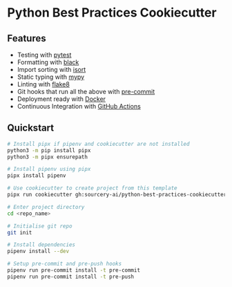 # Python Best Practices Cookiecutter


## Features
- Testing with [pytest](https://docs.pytest.org/en/latest/)
- Formatting with [black](https://github.com/psf/black)
- Import sorting with [isort](https://github.com/timothycrosley/isort)
- Static typing with [mypy](http://mypy-lang.org/)
- Linting with [flake8](http://flake8.pycqa.org/en/latest/)
- Git hooks that run all the above with [pre-commit](https://pre-commit.com/)
- Deployment ready with [Docker](https://docker.com/)
- Continuous Integration with [GitHub Actions](https://github.com/features/actions)

## Quickstart
```sh
# Install pipx if pipenv and cookiecutter are not installed
python3 -m pip install pipx
python3 -m pipx ensurepath

# Install pipenv using pipx
pipx install pipenv

# Use cookiecutter to create project from this template
pipx run cookiecutter gh:sourcery-ai/python-best-practices-cookiecutter

# Enter project directory
cd <repo_name>

# Initialise git repo
git init

# Install dependencies
pipenv install --dev

# Setup pre-commit and pre-push hooks
pipenv run pre-commit install -t pre-commit
pipenv run pre-commit install -t pre-push
```
